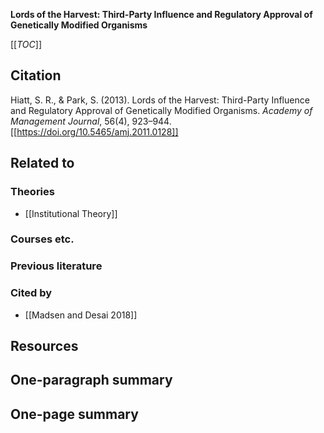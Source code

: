 **Lords of the Harvest: Third-Party Influence and Regulatory Approval of Genetically Modified Organisms**

[[_TOC_]]

## Citation
Hiatt, S. R., & Park, S. (2013). Lords of the Harvest: Third-Party Influence and Regulatory Approval of Genetically Modified Organisms. *Academy of Management Journal*, 56(4), 923–944. [[https://doi.org/10.5465/amj.2011.0128]]

## Related to

### Theories
* [[Institutional Theory]]

### Courses etc.

### Previous literature

### Cited by
* [[Madsen and Desai 2018]]

## Resources

## One-paragraph summary

## One-page summary